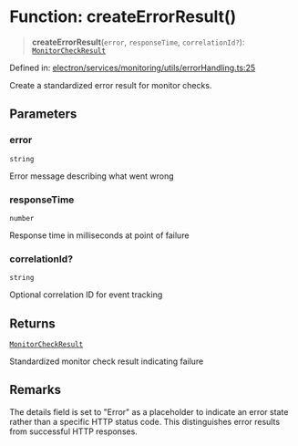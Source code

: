 # Function: createErrorResult()

> **createErrorResult**(`error`, `responseTime`, `correlationId?`): [`MonitorCheckResult`](../../../types/interfaces/MonitorCheckResult.md)

Defined in: [electron/services/monitoring/utils/errorHandling.ts:25](https://github.com/Nick2bad4u/Uptime-Watcher/blob/2a45eeb1723f8f7089001af2c92aa07d82dfe7e4/electron/services/monitoring/utils/errorHandling.ts#L25)

Create a standardized error result for monitor checks.

## Parameters

### error

`string`

Error message describing what went wrong

### responseTime

`number`

Response time in milliseconds at point of failure

### correlationId?

`string`

Optional correlation ID for event tracking

## Returns

[`MonitorCheckResult`](../../../types/interfaces/MonitorCheckResult.md)

Standardized monitor check result indicating failure

## Remarks

The details field is set to "Error" as a placeholder to indicate
an error state rather than a specific HTTP status code.
This distinguishes error results from successful HTTP responses.
